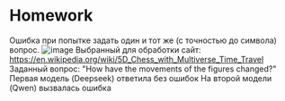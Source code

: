 # Homework
Ошибка при попытке задать один и тот же (с точностью до символа) вопрос.
![image](https://github.com/user-attachments/assets/1dbadb32-11a6-46d8-9fe1-c30c432de5a4)
Выбранный для обработки сайт: https://en.wikipedia.org/wiki/5D_Chess_with_Multiverse_Time_Travel
Заданный вопрос: "How have the movements of the figures changed?"
Первая модель (Deepseek) ответила без ошибок
На второй модели (Qwen) вызвалась ошибка

